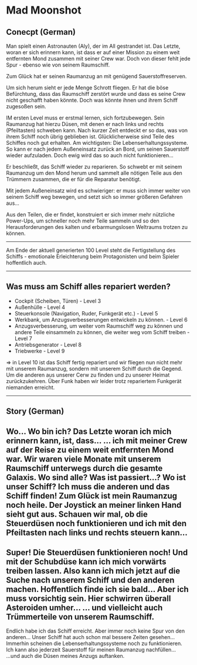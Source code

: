 # Mad Moonshot 

## Conecpt (German)

Man spielt einen Astronauten (Aly), der im All gestrandet ist. 
Das Letzte, woran er sich erinnern kann, ist dass er auf einer Mission zu einem weit entfernten Mond zusammen mit seiner Crew war. 
Doch von dieser fehlt jede Spur - ebenso wie von seinem Raumschiff. 

Zum Glück hat er seinen Raumanzug an mit genügend Sauerstoffreserven. 

Um sich herum sieht er jede Menge Schrott fliegen. Er hat die böse Befürchtung, dass das Raumschiff zerstört wurde und dass es seine Crew nicht geschafft haben könnte. Doch was könnte ihnen und ihrem Schiff zugesoßen sein. 

IM ersten Level muss er erstmal lernen, sich fortzubewegen. Sein Raumanzug hat hierzu Düsen, mit denen er nach links und rechts (Pfeiltasten) schweben kann. Nach kurzer Zeit entdeckt er so das, was von ihrem Schiff noch übrig geblieben ist. 
Glücklicherweise sind Teile des Schiffes noch gut erhalten. Am wichtigsten: Die Lebenserhaltungssysteme. So kann er nach jedem Außeneinsatz zurück an Bord, um seinen Sauerstoff wieder aufzuladen. Doch ewig wird das so auch nicht funktionieren...

Er beschließt, das Schiff wieder zu reparieren. So schwebt er mit seinem Raumanzug um den Mond herum und sammelt alle nötigen Teile aus den Trümmern zusammen, die er für die Reparatur benötigt. 

Mit jedem Außeneinsatz wird es schwieriger: er muss sich immer weiter von seinem Schiff weg bewegen, und setzt sich so immer größeren Gefahren aus... 

Aus den Teilen, die er findet, konstruiert er sich immer mehr nützliche Power-Ups, um schneller noch mehr Teile sammeln und so den Herausforderungen des kalten und erbarmungslosen Weltraums trotzen zu können. 

---

Am Ende der aktuell generierten 100 Level steht die Fertigstellung des Schiffs - emotionale Erleichterung beim Protagonisten und beim Spieler hoffentlich auch. 

---

## Was muss am Schiff alles repariert werden? 

- Cockpit (Scheiben, Türen) - Level 3
- Außenhülle - Level 4
- Steuerkonsole (Navigation, Ruder, Funkgerät etc.) - Level 5
- Werkbank, um Anzugsverbesserungen entwickeln zu können. - Level 6
- Anzugsverbesserung, um weiter vom Raumschiff weg zu können und andere Teile einsammeln zu können, die weiter weg vom Schiff treiben - Level 7
- Antriebsgenerator - Level 8
- Triebwerke - Level 9

=> in Level 10 ist das Schiff fertig repariert und wir fliegen nun nicht mehr mit unserem Raumanzug, sondern mit unserem Schiff durch die Gegend. Um die anderen aus unserer Cerw zu finden und zu unserer Heimat zurückzukehren. Über Funk haben wir leider trotz repariertem Funkgerät niemanden erreicht. 

----

## Story (German) 

Wo... Wo bin ich? 
Das Letzte woran ich mich erinnern kann, ist, dass...
... ich mit meiner Crew auf der Reise zu einem weit entfernten Mond war.
Wir waren viele Monate mit unserem Raumschiff unterwegs durch die gesamte Galaxis.
Wo sind alle? Was ist passiert...? Wo ist unser Schiff? 
Ich muss die anderen und das Schiff finden! 
Zum Glück ist mein Raumanzug noch heile. Der Joystick an meiner linken Hand sieht gut aus. Schauen wir mal, ob die Steuerdüsen noch funktionieren und ich mit den Pfeiltasten nach links und rechts steuern kann...
---
Super! Die Steuerdüsen funktionieren noch! Und mit der Schubdüse kann ich mich vorwärts treiben lassen. 
Also kann ich mich jetzt auf die Suche nach unserem Schiff und den anderen machen. Hoffentlich finde ich sie bald...
Aber ich muss vorsichtig sein. Hier schwirren überall Asteroiden umher...
... und vielleicht auch Trümmerteile von unserem Raumschiff.
---
Endlich habe ich das Schiff erreicht. Aber immer noch keine Spur von den anderen...
Unser Schiff hat auch schon mal bessere Zeiten gesehen... 
Immerhin scheinen die Lebenserhaltungssysteme noch zu funktionieren. Ich kann also jederzeit Sauerstoff für meinen Raumanzug nachfüllen...
...und auch die Düsen meines Anzugs auftanken. 
